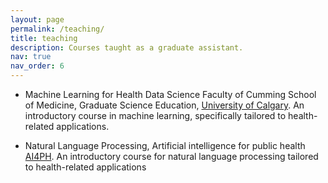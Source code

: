 ```yaml
---
layout: page
permalink: /teaching/
title: teaching
description: Courses taught as a graduate assistant.
nav: true
nav_order: 6
---
```


- Machine Learning for Health Data Science Faculty of Cumming School of Medicine, Graduate Science Education, [University of Calgary](https://www.ucalgary.ca). An introductory course in machine learning, specifically tailored to health-related applications.

- Natural Language Processing,  Artificial  intelligence for public health [AI4PH](https://ai4ph-hrtp.ca). An introductory course for natural  language processing tailored to health-related applications
